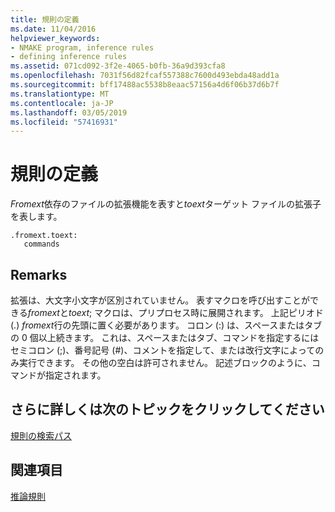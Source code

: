 ```yaml
---
title: 規則の定義
ms.date: 11/04/2016
helpviewer_keywords:
- NMAKE program, inference rules
- defining inference rules
ms.assetid: 071cd092-3f2e-4065-b0fb-36a9d393cfa8
ms.openlocfilehash: 7031f56d82fcaf557388c7600d493ebda48add1a
ms.sourcegitcommit: bff17488ac5538b8eaac57156a4d6f06b37d6b7f
ms.translationtype: MT
ms.contentlocale: ja-JP
ms.lasthandoff: 03/05/2019
ms.locfileid: "57416931"
---
```

# <a name="defining-a-rule"></a>規則の定義

*Fromext*依存のファイルの拡張機能を表すと*toext*ターゲット ファイルの拡張子を表します。

```
.fromext.toext:
   commands
```

## <a name="remarks"></a>Remarks

拡張は、大文字小文字が区別されていません。 表すマクロを呼び出すことができる*fromext*と*toext*; マクロは、プリプロセス時に展開されます。 上記ピリオド (.) *fromext*行の先頭に置く必要があります。 コロン (:) は、スペースまたはタブの 0 個以上続きます。 これは、スペースまたはタブ、コマンドを指定するにはセミコロン (;)、番号記号 (#)、コメントを指定して、または改行文字によってのみ実行できます。 その他の空白は許可されません。 記述ブロックのように、コマンドが指定されます。

## <a name="what-do-you-want-to-know-more-about"></a>さらに詳しくは次のトピックをクリックしてください

[規則の検索パス](../build/search-paths-in-rules.md)

## <a name="see-also"></a>関連項目

[推論規則](../build/inference-rules.md)
